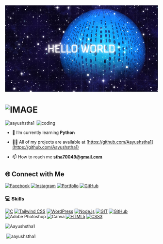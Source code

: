![logo](https://github.com/Aayushstha1/Aayushstha1/blob/main/hello.png)
<h1>
  <picture>
    <source media="(prefers-color-scheme: light)" srcset="https://readme-typing-svg.demolab.com/?font=Fira+Code&weight=600&size=30&duration=4500&pause=1000&color=FFFFFF&background=301B5D00&vCenter=true&width=435&lines=It's+me+Aayush+stha!">
    <source media="(prefers-color-scheme: light)" srcset="https://readme-typing-svg.demolab.com?font=Fira+Code&weight=600&size=30&duration=4500&pause=1000&color=000000&background=301B5D00&vCenter=true&width=435&lines=It's+me+Aayush+stha!">
    <img alt="IMAGE" src="http://LIGHT_IMAGE_URL.png">
  </picture>
</h1>

<img align="right" alt="coding" width="400" src="https://i.imgur.com/Yr32yur.gif">


<p align="left"> <img src="https://komarev.com/ghpvc/?username=aayushstha1&label=Profile%20views&color=0e75b6&style=flat" alt="aayushstha1" /> </p>

- 🌱 I’m currently learning **Python**

- 👨‍💻 All of my projects are available at [https://github.com/Aayushstha1](https://github.com/Aayushstha1)

- 📫 How to reach me **stha70049@gmail.com**



## 🌐 Connect with Me

[![Facebook](https://img.shields.io/badge/Facebook-1877F2?style=for-the-badge&logo=facebook&logoColor=white)](https://fb.com/profile.php?id=100090220013311)
[![Instagram](https://img.shields.io/badge/Instagram-E4405F?style=for-the-badge&logo=instagram&logoColor=white)](https://www.instagram.com/gorkhasgaming)
[![Portfolio](https://img.shields.io/badge/Portfolio-4285F4?style=for-the-badge&logoColor=white)](https://aayushstha1.com.np/)
[![GitHub](https://img.shields.io/badge/GitHub-100000?style=for-the-badge&logo=github&logoColor=white)](https://github.com/Aayushstha1)



### 💻 Skills

[![C](https://img.shields.io/badge/C-A8B9CC?style=for-the-badge&logo=c&logoColor=black)](https://en.cppreference.com/w/c/language)
[![Tailwind CSS](https://img.shields.io/badge/Tailwind_CSS-38B2AC?style=for-the-badge&logo=tailwind-css&logoColor=white)](https://tailwindcss.com/)
[![WordPress](https://img.shields.io/badge/WordPress-21759B?style=for-the-badge&logo=wordpress&logoColor=white)](https://wordpress.org/)
[![Node.js](https://img.shields.io/badge/Node.js-339933?style=for-the-badge&logo=node.js&logoColor=white)](https://nodejs.org/)
[![GIT](https://img.shields.io/badge/GIT-F05032?style=for-the-badge&logo=git&logoColor=white)](https://git-scm.com/)
[![GitHub](https://img.shields.io/badge/GitHub-181717?style=for-the-badge&logo=github&logoColor=white)](https://github.com/)
![Adobe Photoshop](https://img.shields.io/badge/adobe%20photoshop-%2331A8FF.svg?style=for-the-badge&logo=adobe%20photoshop&logoColor=white)
![Canva](https://img.shields.io/badge/Canva-%2300C4CC.svg?style=for-the-badge&logo=Canva&logoColor=white)
[![HTML5](https://img.shields.io/badge/HTML5-E34F26?style=for-the-badge&logo=html5&logoColor=white)](https://developer.mozilla.org/en-US/docs/Web/HTML)
[![CSS3](https://img.shields.io/badge/CSS3-1572B6?style=for-the-badge&logo=css3&logoColor=white)](https://developer.mozilla.org/en-US/docs/Web/CSS)


<p><img align="center" src="https://github-readme-streak-stats.herokuapp.com/?user=Aayushstha1&" alt="Aayushstha1" /></p> 







<p>&nbsp;<img align="center" src="https://github-readme-stats.vercel.app/api?username=aayushstha1&show_icons=true&locale=en" alt="aayushstha1" /></p>
